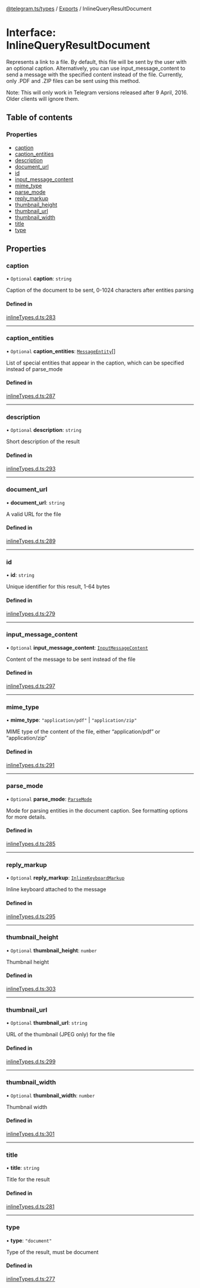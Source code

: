 [@telegram.ts/types](../README.md) / [Exports](../modules.md) / InlineQueryResultDocument

# Interface: InlineQueryResultDocument

Represents a link to a file. By default, this file will be sent by the user with an optional caption. Alternatively, you can use input_message_content to send a message with the specified content instead of the file. Currently, only .PDF and .ZIP files can be sent using this method.

Note: This will only work in Telegram versions released after 9 April, 2016. Older clients will ignore them.

## Table of contents

### Properties

- [caption](InlineQueryResultDocument.md#caption)
- [caption\_entities](InlineQueryResultDocument.md#caption_entities)
- [description](InlineQueryResultDocument.md#description)
- [document\_url](InlineQueryResultDocument.md#document_url)
- [id](InlineQueryResultDocument.md#id)
- [input\_message\_content](InlineQueryResultDocument.md#input_message_content)
- [mime\_type](InlineQueryResultDocument.md#mime_type)
- [parse\_mode](InlineQueryResultDocument.md#parse_mode)
- [reply\_markup](InlineQueryResultDocument.md#reply_markup)
- [thumbnail\_height](InlineQueryResultDocument.md#thumbnail_height)
- [thumbnail\_url](InlineQueryResultDocument.md#thumbnail_url)
- [thumbnail\_width](InlineQueryResultDocument.md#thumbnail_width)
- [title](InlineQueryResultDocument.md#title)
- [type](InlineQueryResultDocument.md#type)

## Properties

### caption

• `Optional` **caption**: `string`

Caption of the document to be sent, 0-1024 characters after entities parsing

#### Defined in

[inlineTypes.d.ts:283](https://github.com/telegramsjs/types/blob/d08200f/src/inlineTypes.d.ts#L283)

___

### caption\_entities

• `Optional` **caption\_entities**: [`MessageEntity`](../modules.md#messageentity)[]

List of special entities that appear in the caption, which can be specified instead of parse_mode

#### Defined in

[inlineTypes.d.ts:287](https://github.com/telegramsjs/types/blob/d08200f/src/inlineTypes.d.ts#L287)

___

### description

• `Optional` **description**: `string`

Short description of the result

#### Defined in

[inlineTypes.d.ts:293](https://github.com/telegramsjs/types/blob/d08200f/src/inlineTypes.d.ts#L293)

___

### document\_url

• **document\_url**: `string`

A valid URL for the file

#### Defined in

[inlineTypes.d.ts:289](https://github.com/telegramsjs/types/blob/d08200f/src/inlineTypes.d.ts#L289)

___

### id

• **id**: `string`

Unique identifier for this result, 1-64 bytes

#### Defined in

[inlineTypes.d.ts:279](https://github.com/telegramsjs/types/blob/d08200f/src/inlineTypes.d.ts#L279)

___

### input\_message\_content

• `Optional` **input\_message\_content**: [`InputMessageContent`](../modules.md#inputmessagecontent)

Content of the message to be sent instead of the file

#### Defined in

[inlineTypes.d.ts:297](https://github.com/telegramsjs/types/blob/d08200f/src/inlineTypes.d.ts#L297)

___

### mime\_type

• **mime\_type**: ``"application/pdf"`` \| ``"application/zip"``

MIME type of the content of the file, either “application/pdf” or “application/zip”

#### Defined in

[inlineTypes.d.ts:291](https://github.com/telegramsjs/types/blob/d08200f/src/inlineTypes.d.ts#L291)

___

### parse\_mode

• `Optional` **parse\_mode**: [`ParseMode`](../modules.md#parsemode)

Mode for parsing entities in the document caption. See formatting options for more details.

#### Defined in

[inlineTypes.d.ts:285](https://github.com/telegramsjs/types/blob/d08200f/src/inlineTypes.d.ts#L285)

___

### reply\_markup

• `Optional` **reply\_markup**: [`InlineKeyboardMarkup`](InlineKeyboardMarkup.md)

Inline keyboard attached to the message

#### Defined in

[inlineTypes.d.ts:295](https://github.com/telegramsjs/types/blob/d08200f/src/inlineTypes.d.ts#L295)

___

### thumbnail\_height

• `Optional` **thumbnail\_height**: `number`

Thumbnail height

#### Defined in

[inlineTypes.d.ts:303](https://github.com/telegramsjs/types/blob/d08200f/src/inlineTypes.d.ts#L303)

___

### thumbnail\_url

• `Optional` **thumbnail\_url**: `string`

URL of the thumbnail (JPEG only) for the file

#### Defined in

[inlineTypes.d.ts:299](https://github.com/telegramsjs/types/blob/d08200f/src/inlineTypes.d.ts#L299)

___

### thumbnail\_width

• `Optional` **thumbnail\_width**: `number`

Thumbnail width

#### Defined in

[inlineTypes.d.ts:301](https://github.com/telegramsjs/types/blob/d08200f/src/inlineTypes.d.ts#L301)

___

### title

• **title**: `string`

Title for the result

#### Defined in

[inlineTypes.d.ts:281](https://github.com/telegramsjs/types/blob/d08200f/src/inlineTypes.d.ts#L281)

___

### type

• **type**: ``"document"``

Type of the result, must be document

#### Defined in

[inlineTypes.d.ts:277](https://github.com/telegramsjs/types/blob/d08200f/src/inlineTypes.d.ts#L277)
